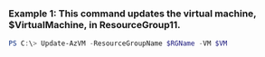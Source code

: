 ### Example 1: This command updates the virtual machine, $VirtualMachine, in ResourceGroup11.
```powershell
PS C:\> Update-AzVM -ResourceGroupName $RGName -VM $VM
```

